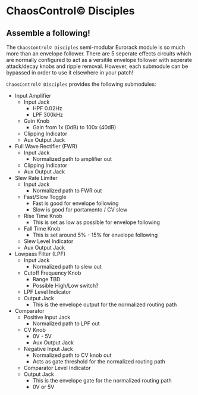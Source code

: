 # ChaosControl© Disciples
## Assemble a following!

The `ChaosControl© Disciples` semi-modular Eurorack module is so much more than an envelope follower. There are 5 seperate effects circuits which are normally configured to act as a versitile envelope follower with seperate attack/decay knobs and ripple removal. However, each submodule can be bypassed in order to use it elsewhere in your patch!

`ChaosControl© Disciples` provides the following submodules:
* Input Amplifier
  * Input Jack
    * HPF 0.02Hz
    * LPF 300kHz
  * Gain Knob
    * Gain from 1x (0dB) to 100x (40dB)
  * Clipping Indicator
  * Aux Output Jack
* Full Wave Rectifier (FWR)
  * Input Jack
    * Normalized path to amplifier out
  * Clipping Indicator
  * Aux Output Jack
* Slew Rate Limiter
  * Input Jack
    * Normalized path to FWR out
  * Fast/Slow Toggle
    * Fast is good for envelope following
    * Slow is good for portamento / CV slew
  * Rise Time Knob
    * This is set as low as possible for envelope following
  * Fall Time Knob
    * This is set around 5% - 15% for envelope following
  * Slew Level Indicator
  * Aux Output Jack
* Lowpass Filter (LPF)
  * Input Jack
    * Normalized path to slew out
  * Cutoff Frequency Knob
    * Range TBD
    * Possible High/Low switch?
  * LPF Level Indicator
  * Output Jack
    * This is the envelope output for the normalized routing path
* Comparator
  * Positive Input Jack
    * Normalized path to LPF out
  * CV Knob
    * 0V - 5V
    * Aux Output Jack
  * Negative Input Jack
    * Normalized path to CV knob out
    * Acts as gate threshold for the normalized routing path
  * Comparator Level Indicator
  * Output Jack
    * This is the envelope gate for the normalized routing path
    * 0V or 5V